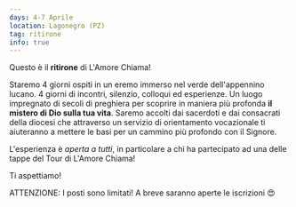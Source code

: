 ```yaml
---
days: 4-7 Aprile
location: Lagonegro (PZ)
tag: ritirone
info: true
---
```


Questo è il **ritirone** di L'Amore Chiama! 

Staremo 4 giorni ospiti in un eremo immerso nel verde dell'appennino lucano. 4 giorni di incontri, silenzio, colloqui ed esperienze. Un luogo impregnato di secoli di preghiera per scoprire in maniera più profonda **il mistero di Dio sulla tua vita**. Saremo accolti dai sacerdoti e dai consacrati della diocesi che attraverso un servizio di orientamento vocazionale ti aiuteranno a mettere le basi per un cammino più profondo con il Signore.

L'esperienza è _aperta a tutti_, in particolare a chi ha partecipato ad una delle tappe del Tour di L'Amore Chiama!

Ti aspettiamo!

ATTENZIONE: I posti sono limitati! A breve saranno aperte le iscrizioni 😍
